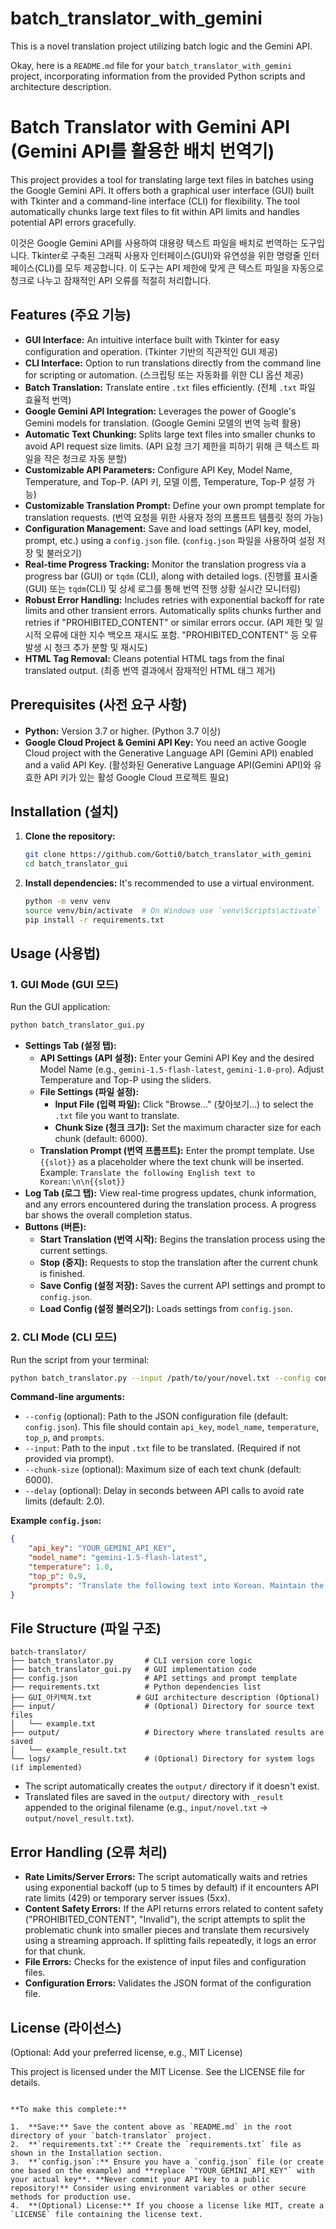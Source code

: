 # batch_translator_with_gemini
This is a novel translation project utilizing batch logic and the Gemini API.

Okay, here is a `README.md` file for your `batch_translator_with_gemini` project, incorporating information from the provided Python scripts and architecture description.


# Batch Translator with Gemini API (Gemini API를 활용한 배치 번역기)

This project provides a tool for translating large text files in batches using the Google Gemini API. It offers both a graphical user interface (GUI) built with Tkinter and a command-line interface (CLI) for flexibility. The tool automatically chunks large text files to fit within API limits and handles potential API errors gracefully.

이것은 Google Gemini API를 사용하여 대용량 텍스트 파일을 배치로 번역하는 도구입니다. Tkinter로 구축된 그래픽 사용자 인터페이스(GUI)와 유연성을 위한 명령줄 인터페이스(CLI)를 모두 제공합니다. 이 도구는 API 제한에 맞게 큰 텍스트 파일을 자동으로 청크로 나누고 잠재적인 API 오류를 적절히 처리합니다.

## Features (주요 기능)

*   **GUI Interface:** An intuitive interface built with Tkinter for easy configuration and operation. (Tkinter 기반의 직관적인 GUI 제공)
*   **CLI Interface:** Option to run translations directly from the command line for scripting or automation. (스크립팅 또는 자동화를 위한 CLI 옵션 제공)
*   **Batch Translation:** Translate entire `.txt` files efficiently. (전체 `.txt` 파일 효율적 번역)
*   **Google Gemini API Integration:** Leverages the power of Google's Gemini models for translation. (Google Gemini 모델의 번역 능력 활용)
*   **Automatic Text Chunking:** Splits large text files into smaller chunks to avoid API request size limits. (API 요청 크기 제한을 피하기 위해 큰 텍스트 파일을 작은 청크로 자동 분할)
*   **Customizable API Parameters:** Configure API Key, Model Name, Temperature, and Top-P. (API 키, 모델 이름, Temperature, Top-P 설정 가능)
*   **Customizable Translation Prompt:** Define your own prompt template for translation requests. (번역 요청을 위한 사용자 정의 프롬프트 템플릿 정의 가능)
*   **Configuration Management:** Save and load settings (API key, model, prompt, etc.) using a `config.json` file. (`config.json` 파일을 사용하여 설정 저장 및 불러오기)
*   **Real-time Progress Tracking:** Monitor the translation progress via a progress bar (GUI) or `tqdm` (CLI), along with detailed logs. (진행률 표시줄(GUI) 또는 `tqdm`(CLI) 및 상세 로그를 통해 번역 진행 상황 실시간 모니터링)
*   **Robust Error Handling:** Includes retries with exponential backoff for rate limits and other transient errors. Automatically splits chunks further and retries if "PROHIBITED_CONTENT" or similar errors occur. (API 제한 및 일시적 오류에 대한 지수 백오프 재시도 포함. "PROHIBITED_CONTENT" 등 오류 발생 시 청크 추가 분할 및 재시도)
*   **HTML Tag Removal:** Cleans potential HTML tags from the final translated output. (최종 번역 결과에서 잠재적인 HTML 태그 제거)

## Prerequisites (사전 요구 사항)

*   **Python:** Version 3.7 or higher. (Python 3.7 이상)
*   **Google Cloud Project & Gemini API Key:** You need an active Google Cloud project with the Generative Language API (Gemini API) enabled and a valid API Key. (활성화된 Generative Language API(Gemini API)와 유효한 API 키가 있는 활성 Google Cloud 프로젝트 필요)

## Installation (설치)

1.  **Clone the repository:**
    ```bash
    git clone https://github.com/Gotti0/batch_translator_with_gemini
    cd batch_translator_gui
    ```
2.  **Install dependencies:**
    It's recommended to use a virtual environment.
    ```bash
    python -m venv venv
    source venv/bin/activate  # On Windows use `venv\Scripts\activate`
    pip install -r requirements.txt
    ```


## Usage (사용법)

### 1. GUI Mode (GUI 모드)

Run the GUI application:
```bash
python batch_translator_gui.py
```

*   **Settings Tab (설정 탭):**
    *   **API Settings (API 설정):** Enter your Gemini API Key and the desired Model Name (e.g., `gemini-1.5-flash-latest`, `gemini-1.0-pro`). Adjust Temperature and Top-P using the sliders.
    *   **File Settings (파일 설정):**
        *   **Input File (입력 파일):** Click "Browse..." (찾아보기...) to select the `.txt` file you want to translate.
        *   **Chunk Size (청크 크기):** Set the maximum character size for each chunk (default: 6000).
    *   **Translation Prompt (번역 프롬프트):** Enter the prompt template. Use `{{slot}}` as a placeholder where the text chunk will be inserted. Example: `Translate the following English text to Korean:\n\n{{slot}}`
*   **Log Tab (로그 탭):** View real-time progress updates, chunk information, and any errors encountered during the translation process. A progress bar shows the overall completion status.
*   **Buttons (버튼):**
    *   **Start Translation (번역 시작):** Begins the translation process using the current settings.
    *   **Stop (중지):** Requests to stop the translation after the current chunk is finished.
    *   **Save Config (설정 저장):** Saves the current API settings and prompt to `config.json`.
    *   **Load Config (설정 불러오기):** Loads settings from `config.json`.

### 2. CLI Mode (CLI 모드)

Run the script from your terminal:
```bash
python batch_translator.py --input /path/to/your/novel.txt --config config.json
```

**Command-line arguments:**

*   `--config` (optional): Path to the JSON configuration file (default: `config.json`). This file should contain `api_key`, `model_name`, `temperature`, `top_p`, and `prompts`.
*   `--input`: Path to the input `.txt` file to be translated. (Required if not provided via prompt).
*   `--chunk-size` (optional): Maximum size of each text chunk (default: 6000).
*   `--delay` (optional): Delay in seconds between API calls to avoid rate limits (default: 2.0).

**Example `config.json`:**
```json
{
    "api_key": "YOUR_GEMINI_API_KEY",
    "model_name": "gemini-1.5-flash-latest",
    "temperature": 1.0,
    "top_p": 0.9,
    "prompts": "Translate the following text into Korean. Maintain the original tone and style. Ensure accuracy for dialogue and descriptions:\n\n{{slot}}"
}
```

## File Structure (파일 구조)

```
batch-translator/
├── batch_translator.py       # CLI version core logic
├── batch_translator_gui.py   # GUI implementation code
├── config.json               # API settings and prompt template
├── requirements.txt          # Python dependencies list
├── GUI_아키텍쳐.txt          # GUI architecture description (Optional)
├── input/                    # (Optional) Directory for source text files
│   └── example.txt
├── output/                   # Directory where translated results are saved
│   └── example_result.txt
└── logs/                     # (Optional) Directory for system logs (if implemented)
```

*   The script automatically creates the `output/` directory if it doesn't exist.
*   Translated files are saved in the `output/` directory with `_result` appended to the original filename (e.g., `input/novel.txt` -> `output/novel_result.txt`).

## Error Handling (오류 처리)

*   **Rate Limits/Server Errors:** The script automatically waits and retries using exponential backoff (up to 5 times by default) if it encounters API rate limits (429) or temporary server issues (5xx).
*   **Content Safety Errors:** If the API returns errors related to content safety ("PROHIBITED_CONTENT", "Invalid"), the script attempts to split the problematic chunk into smaller pieces and translate them recursively using a streaming approach. If splitting fails repeatedly, it logs an error for that chunk.
*   **File Errors:** Checks for the existence of input files and configuration files.
*   **Configuration Errors:** Validates the JSON format of the configuration file.

## License (라이선스)

(Optional: Add your preferred license, e.g., MIT License)

This project is licensed under the MIT License. See the LICENSE file for details.
```

**To make this complete:**

1.  **Save:** Save the content above as `README.md` in the root directory of your `batch-translator` project.
2.  **`requirements.txt`:** Create the `requirements.txt` file as shown in the Installation section.
3.  **`config.json`:** Ensure you have a `config.json` file (or create one based on the example) and **replace `"YOUR_GEMINI_API_KEY"` with your actual key**. **Never commit your API key to a public repository!** Consider using environment variables or other secure methods for production use.
4.  **(Optional) License:** If you choose a license like MIT, create a `LICENSE` file containing the license text.
